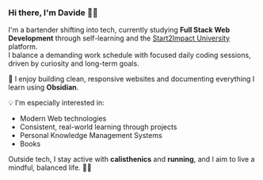 ### Hi there, I'm Davide 👋🏻

I'm a bartender shifting into tech, currently studying **Full Stack Web Development** through self-learning and the [Start2Impact University](https://www.start2impact.it/) platform.  
I balance a demanding work schedule with focused daily coding sessions, driven by curiosity and long-term goals.

🔧 I enjoy building clean, responsive websites and documenting everything I learn using **Obsidian**.

💡 I'm especially interested in:
- Modern Web technologies
- Consistent, real-world learning through projects
- Personal Knowledge Management Systems
- Books

Outside tech, I stay active with **calisthenics** and **running**, and I aim to live a mindful, balanced life. 🧘🏻
 
